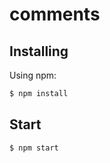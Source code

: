 # comments

## Installing

Using npm:

```bash
$ npm install 
```

## Start

```bash
$ npm start
```

